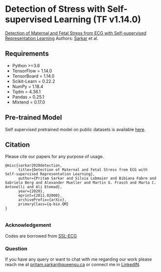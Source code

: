 # Detection of Stress with Self-supervised Learning (TF v1.14.0)

[Detection of Maternal and Fetal Stress from ECG with Self-supervised Representation Learning](https://arxiv.org/abs/2011.02000)
Authors: [Sarkar](https://www.pritamsarkar.com/) et al.


## Requirements

- Python >=3.6
- TensorFlow = 1.14.0
- TensorBoard = 1.14.0
- Scikit-Learn = 0.22.2
- NumPy = 1.18.4
- Tqdm = 4.36.1
- Pandas = 0.25.1
- Mlxtend = 0.17.0

## Pre-trained Model

Self supervised pretrained model on public datasets is available [here](https://code.engineering.queensu.ca/17ps21/ssl-ecg-v2/-/tree/master/load_model).

## Citation

Please cite our papers for any purpose of usage.
```
@misc{sarkar2020detection,
      title={Detection of Maternal and Fetal Stress from ECG with Self-supervised Representation Learning}, 
      author={Pritam Sarkar and Silvia Lobmaier and Bibiana Fabre and Gabriela Berg and Alexander Mueller and Martin G. Frasch and Marta C. Antonelli and Ali Etemad},
      year={2020},
      eprint={2011.02000},
      archivePrefix={arXiv},
      primaryClass={q-bio.QM}
}
  
```
### Acknowledgement
Codes are borrowed from [SSL-ECG](https://code.engineering.queensu.ca/17ps21/SSL-ECG)

### Question
If you have any query or want to chat with me regarding our work please reach me at <pritam.sarkar@queensu.ca> or connect me in [LinkedIN](https://www.linkedin.com/in/sarkarpritam/).
